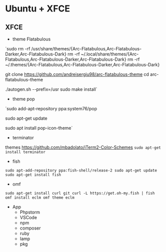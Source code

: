 # Ubuntu  + XFCE 

## XFCE

* theme Flatabulous 

`sudo rm -rf /usr/share/themes/{Arc-Flatabulous,Arc-Flatabulous-Darker,Arc-Flatabulous-Dark}
rm -rf ~/.local/share/themes/{Arc-Flatabulous,Arc-Flatabulous-Darker,Arc-Flatabulous-Dark}
rm -rf ~/.themes/{Arc-Flatabulous,Arc-Flatabulous-Darker,Arc-Flatabulous-Dark}

git clone https://github.com/andreisergiu98/arc-flatabulous-theme
cd arc-flatabulous-theme

./autogen.sh --prefix=/usr
sudo make install`

* theme pop 

`sudo add-apt-repository ppa:system76/pop

sudo apt-get update

sudo apt install pop-icon-theme`

* terminator

themes https://github.com/mbadolato/iTerm2-Color-Schemes
`sudo apt-get install terminator`

* fish

`sudo apt-add-repository ppa:fish-shell/release-2
sudo apt-get update
sudo apt-get install fish`

* omf 

`sudo apt-get install curl git
curl -L https://get.oh-my.fish | fish
omf install eclm
omf theme eclm`

* App
    * Phpstorm
    * VSCode
    * npm
    * composer
    * ruby
    * lamp
    * pkg
